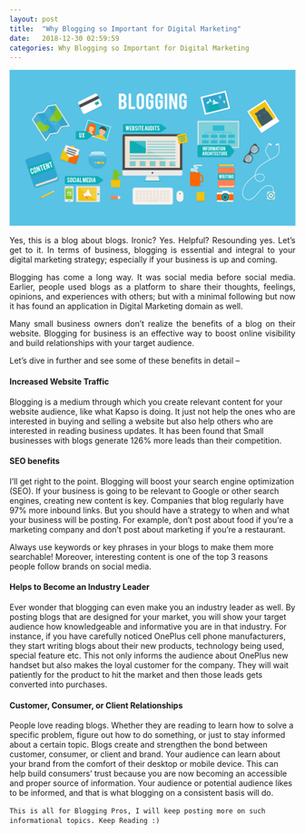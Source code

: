 ```yaml
---
layout: post
title:  "Why Blogging so Important for Digital Marketing"
date:   2018-12-30 02:59:59
categories: Why Blogging so Important for Digital Marketing
---
```



<html>
<head>
<style>
div {
  text-align: justify;
  text-justify: inter-word;
}
</style>
</head>
<body>


<img src="/img/blog.png" class="img-responsive" alt="">
<p>
	

</p>

<p align="justify">Yes, this is a blog about blogs. Ironic? Yes. Helpful? Resounding yes. Let’s get to it. In terms of business, blogging is essential and integral to your digital marketing strategy; especially if your business is up and coming.</p>

<p align="justify">Blogging has come a long way. It was social media before social media. Earlier, people used blogs as a platform to share their thoughts, feelings, opinions, and experiences with others; but with a minimal following but now it has found an application in Digital Marketing domain as well. </p>
<p align="justify">Many small business owners don’t realize the benefits of a blog on their website. Blogging for business is an effective way to boost online visibility and build relationships with your target audience.
<p>Let’s dive in further and see some of these benefits in detail – </p>

<p><h4>Increased Website Traffic</h4>
Blogging is a medium through which you create relevant content for your website audience, like what Kapso is doing. It just not help the ones who are interested in buying and selling a website but also help others who are interested in reading business updates. It has been found that Small businesses with blogs generate 126% more leads than their competition. 
<p>
<h4>SEO benefits</h4>
I’ll get right to the point. Blogging will boost your search engine optimization (SEO). If your business is going to be relevant to Google or other search engines, creating new content is key. Companies that blog regularly have 97% more inbound links. But you should have a strategy to when and what your business will be posting. For example, don’t post about food if you’re a marketing company and don’t post about marketing if you’re a restaurant.
</p>

<p>Always use keywords or key phrases in your blogs to make them more searchable! Moreover, interesting content is one of the top 3 reasons people follow brands on social media. </p>
<p><h4>Helps to Become an Industry Leader</h4>
Ever wonder that blogging can even make you an industry leader as well.  By posting blogs that are designed for your market, you will show your target audience how knowledgeable and informative you are in that industry. For instance, if you have carefully noticed OnePlus cell phone manufacturers, they start writing blogs about their new products, technology being used, special feature etc. This not only informs the audience about OnePlus new handset but also makes the loyal customer for the company. They will wait patiently for the product to hit the market and then those leads gets converted into purchases.</p>
<p><h4>Customer, Consumer, or Client Relationships</h4>

People love reading blogs. Whether they are reading to learn how to solve a specific problem, figure out how to do something, or just to stay informed about a certain topic. Blogs create and strengthen the bond between customer, consumer, or client and brand. Your audience can learn about your brand from the comfort of their desktop or mobile device. This can help build consumers’ trust because you are now becoming an accessible and proper source of information. Your audience or potential audience likes to be informed, and that is what blogging on a consistent basis will do.
</p>
</p>



<code>This is all for Blogging Pros, I will keep posting more on such informational topics. Keep Reading :)</code>

</body>
</html>

